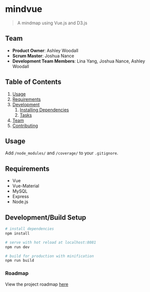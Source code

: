 # mindvue

> A mindmap using Vue.js and D3.js

## Team

  - __Product Owner__: Ashley Woodall
  - __Scrum Master__: Joshua Nance
  - __Development Team Members__: Lina Yang, Joshua Nance, Ashley Woodall


## Table of Contents

1. [Usage](#Usage)
1. [Requirements](#requirements)
1. [Development](#development)
    1. [Installing Dependencies](#installing-dependencies)
    1. [Tasks](#tasks)
1. [Team](#team)
1. [Contributing](#contributing)

## Usage

Add `/node_modules/` and `/coverage/` to your `.gitignore`.

## Requirements

- Vue
- Vue-Material
- MySQL
- Express
- Node.js

## Development/Build Setup

``` bash
# install dependencies
npm install

# serve with hot reload at localhost:8081
npm run dev

# build for production with minification
npm run build
```

### Roadmap

View the project roadmap [here](https://github.com/breakfastfordinner/MindVue/issues)

